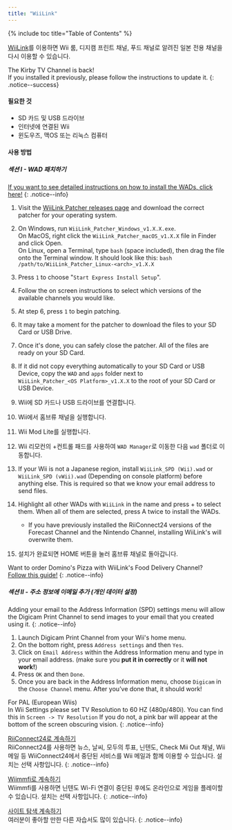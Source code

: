 ```yaml
---
title: "WiiLink"
---
```


{% include toc title="Table of Contents" %}

[WiiLink](https://wiilink24.com/)를 이용하면 Wii 룸, 디지캠 프린트 채널, 푸드 채널로 알려진 일본 전용 채널을 다시 이용할 수 있습니다.

The Kirby TV Channel is back! <br> If you installed it previously, please follow the instructions to update it.
{: .notice--success}

#### 필요한 것

- SD 카드 및 USB 드라이브
- 인터넷에 연결된 Wii
- 윈도우즈, 맥OS 또는 리눅스 컴퓨터

#### 사용 방법

##### 섹션 I - WAD 패치하기

[If you want to see detailed instructions on how to install the WADs, click here!](wiimodlite)
{: .notice--info}

1. Visit the [WiiLink Patcher releases page](https://github.com/WiiLink24/WiiLink24-Patcher/releases) and download the correct patcher for your operating system.
1. On Windows, run `WiiLink_Patcher_Windows_v1.X.X.exe`. <br> On MacOS, right click the `WiiLink_Patcher_macOS_v1.X.X` file in Finder and click Open. <br> On Linux, open a Terminal, type `bash` (space included), then drag the file onto the Terminal window. It should look like this: `bash /path/to/WiiLink_Patcher_Linux-<arch>_v1.X.X`
1. Press `1` to choose "`Start Express Install Setup`".
1. Follow the on screen instructions to select which versions of the available channels you would like.
1. At step 6, press `1` to begin patching.
1. It may take a moment for the patcher to download the files to your SD Card or USB Drive.
1. Once it's done, you can safely close the patcher. All of the files are ready on your SD Card.
1. If it did not copy everything automatically to your SD Card or USB Device, copy the `WAD` and `apps` folder next to<br>`WiiLink_Patcher_<OS Platform>_v1.X.X` to the root of your SD Card or USB Device.
1. Wii에 SD 카드나 USB 드라이브를 연결합니다.
1. Wii에서 홈브류 채널을 실행합니다.
1. Wii Mod Lite를 실행합니다.
1. Wii 리모컨의 +컨트롤 패드를 사용하여 `WAD Manager`로 이동한 다음 `wad` 폴더로 이동합니다.
1. If your Wii is not a Japanese region, install `WiiLink_SPD (Wii).wad` or `WiiLink_SPD (vWii).wad` (Depending on console platform) before anything else. This is required so that we know your email address to send files.
1. Highlight all other WADs with `WiiLink` in the name and press + to select them. When all of them are selected, press A twice to install the WADs.
    - If you have previously installed the RiiConnect24 versions of the Forecast Channel and the Nintendo Channel, installing WiiLink's will overwrite them.

1. 설치가 완료되면 HOME 버튼을 눌러 홈브류 채널로 돌아갑니다.

Want to order Domino's Pizza with WiiLink's Food Delivery Channel?<br>[Follow this guide!](wiilink-demae-dominos)
{: .notice--info}

##### 섹션 II - 주소 정보에 이메일 추가 (개인 데이터 설정)

Adding your email to the Address Information (SPD) settings menu will allow the Digicam Print Channel to send images to your email that you created using it.
{: .notice--info}

1. Launch Digicam Print Channel from your Wii's home menu.
2. On the bottom right, press `Address settings` and then `Yes`.
3. Click on `Email Address` within the Address Information menu and type in your email address. (make sure you **put it in correctly** or it **will not work!**)
4. Press `OK` and then `Done`.
5. Once you are back in the Address Information menu, choose `Digicam` in the `Choose Channel` menu. After you’ve done that, it should work!

For PAL (European Wiis)<br> In Wii Settings please set TV Resolution to 60 HZ (480p/480i). You can find this in `Screen -> TV Resolution` If you do not, a pink bar will appear at the bottom of the screen obscuring vision.
{: .notice--info}

[RiiConnect24로 계속하기](riiconnect24)<br> RiiConnect24를 사용하면 뉴스, 날씨, 모두의 투표, 닌텐도, Check Mii Out 채널, Wii 메일 등 WiiConnect24에서 중단된 서비스를 Wii 메일과 함께 이용할 수 있습니다. 설치는 선택 사항입니다.
{: .notice--info}

[Wiimmfi로 계속하기](wiimmfi)<br> Wiimmfi를 사용하면 닌텐도 Wi-Fi 연결이 중단된 후에도 온라인으로 게임을 플레이할 수 있습니다. 설치는 선택 사항입니다.
{: .notice--info}

[사이트 탐색 계속하기](site-navigation)<br> 여러분이 좋아할 만한 다른 자습서도 많이 있습니다.
{: .notice--info}
